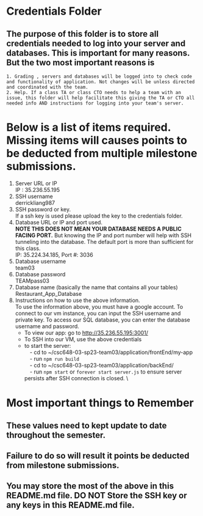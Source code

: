 # Credentials Folder

## The purpose of this folder is to store all credentials needed to log into your server and databases. This is important for many reasons. But the two most important reasons is
    1. Grading , servers and databases will be logged into to check code and functionality of application. Not changes will be unless directed and coordinated with the team.
    2. Help. If a class TA or class CTO needs to help a team with an issue, this folder will help facilitate this giving the TA or CTO all needed info AND instructions for logging into your team's server. 


# Below is a list of items required. Missing items will causes points to be deducted from multiple milestone submissions.

1. Server URL or IP
   <br> IP : 35.236.55.195  
2. SSH username
   <br> derrickliang987  
3. SSH password or key.
    <br> If a ssh key is used please upload the key to the credentials folder.
4. Database URL or IP and port used.
    <br><strong> NOTE THIS DOES NOT MEAN YOUR DATABASE NEEDS A PUBLIC FACING PORT.</strong> But knowing the IP and port number will help with SSH tunneling into the database. The default port is more than sufficient for this class.
    <br> IP: 35.224.34.185, Port #: 3036
5. Database username
   <br> team03
6. Database password
   <br> TEAMpass03
7. Database name (basically the name that contains all your tables)
   <br> Restaurant_App_Database
8. Instructions on how to use the above information.
   <br> To use the information above, you must have a google account. To connect to our vm instance, you can input the SSH username and private key. To access our SQL database, you can enter the database username and password.
   - To view our app: go to http://35.236.55.195:3001/
   - To SSH into our VM, use the above credentials
   - to start the server: \
   &emsp;- cd to ~/csc648-03-sp23-team03/application/frontEnd/my-app \
   &emsp;- run `npm run build` \
   &emsp;- cd to ~/csc648-03-sp23-team03/application/backEnd/ \
   &emsp;- run `npm start` or `forever start server.js` to ensure server persists after SSH connection is closed. \

# Most important things to Remember
## These values need to kept update to date throughout the semester. <br>
## <strong>Failure to do so will result it points be deducted from milestone submissions.</strong><br>
## You may store the most of the above in this README.md file. DO NOT Store the SSH key or any keys in this README.md file.

